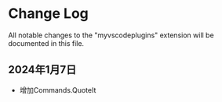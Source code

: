 # Change Log

All notable changes to the "myvscodeplugins" extension will be documented in this file.

## 2024年1月7日

- 增加Commands.QuoteIt